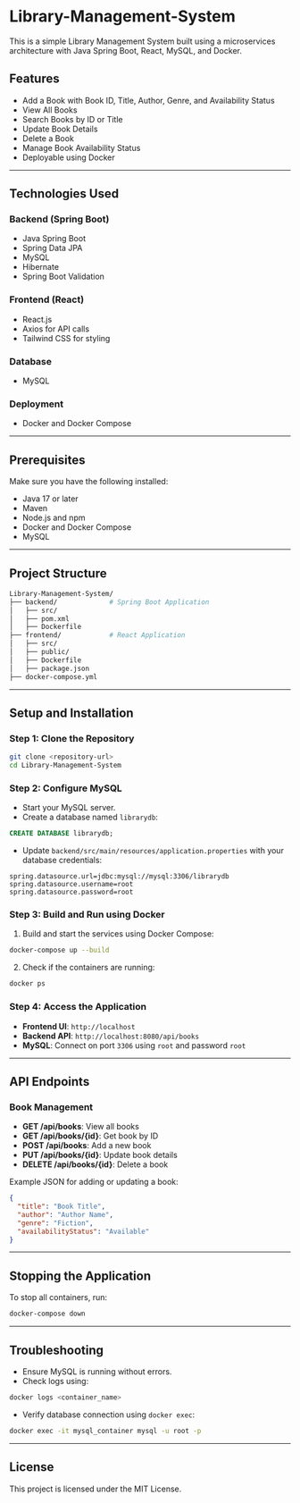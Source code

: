 # Library-Management-System

This is a simple Library Management System built using a microservices architecture with Java Spring Boot, React, MySQL, and Docker.

## Features
- Add a Book with Book ID, Title, Author, Genre, and Availability Status
- View All Books
- Search Books by ID or Title
- Update Book Details
- Delete a Book
- Manage Book Availability Status
- Deployable using Docker

---

## Technologies Used

### Backend (Spring Boot)
- Java Spring Boot
- Spring Data JPA
- MySQL
- Hibernate
- Spring Boot Validation

### Frontend (React)
- React.js
- Axios for API calls
- Tailwind CSS for styling

### Database
- MySQL

### Deployment
- Docker and Docker Compose

---

## Prerequisites

Make sure you have the following installed:
- Java 17 or later
- Maven
- Node.js and npm
- Docker and Docker Compose
- MySQL

---

## Project Structure

```bash
Library-Management-System/
├── backend/             # Spring Boot Application
│   ├── src/
│   ├── pom.xml
│   ├── Dockerfile
├── frontend/            # React Application
│   ├── src/
│   ├── public/
│   ├── Dockerfile
│   ├── package.json
├── docker-compose.yml
```

---

## Setup and Installation

### Step 1: Clone the Repository
```bash
git clone <repository-url>
cd Library-Management-System
```

### Step 2: Configure MySQL
- Start your MySQL server.
- Create a database named `librarydb`:
```sql
CREATE DATABASE librarydb;
```
- Update `backend/src/main/resources/application.properties` with your database credentials:
```properties
spring.datasource.url=jdbc:mysql://mysql:3306/librarydb
spring.datasource.username=root
spring.datasource.password=root
```

### Step 3: Build and Run using Docker

1. Build and start the services using Docker Compose:
```bash
docker-compose up --build
```

2. Check if the containers are running:
```bash
docker ps
```

### Step 4: Access the Application
- **Frontend UI**: `http://localhost`
- **Backend API**: `http://localhost:8080/api/books`
- **MySQL**: Connect on port `3306` using `root` and password `root`

---

## API Endpoints

### Book Management
- **GET /api/books**: View all books
- **GET /api/books/{id}**: Get book by ID
- **POST /api/books**: Add a new book
- **PUT /api/books/{id}**: Update book details
- **DELETE /api/books/{id}**: Delete a book

Example JSON for adding or updating a book:
```json
{
  "title": "Book Title",
  "author": "Author Name",
  "genre": "Fiction",
  "availabilityStatus": "Available"
}
```

---

## Stopping the Application
To stop all containers, run:
```bash
docker-compose down
```

---

## Troubleshooting
- Ensure MySQL is running without errors.
- Check logs using:
```bash
docker logs <container_name>
```
- Verify database connection using `docker exec`:
```bash
docker exec -it mysql_container mysql -u root -p
```

---

## License
This project is licensed under the MIT License.
